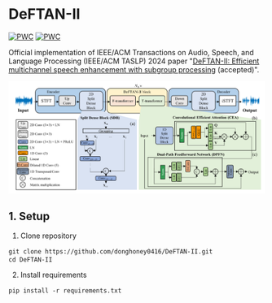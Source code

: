 # DeFTAN-II


[![PWC](https://img.shields.io/badge/arXiv-paper-red)](https://arxiv.org/pdf/2308.15777)
[![PWC](https://img.shields.io/badge/HuggingFace-pre_trained_model-yellow)](https://arxiv.org/pdf/2308.15777)

Official implementation of IEEE/ACM Transactions on Audio, Speech, and Language Processing (IEEE/ACM TASLP) 2024 paper "[DeFTAN-II: Efficient multichannel speech enhancement with subgroup processing](https://arxiv.org/pdf/2308.15777) (accepted)".

![DeFTAN-II figure](fig/Fig_overall_architecture.png)

## 1. Setup
1. Clone repository
```
git clone https://github.com/donghoney0416/DeFTAN-II.git
cd DeFTAN-II
```

2. Install requirements
```
pip install -r requirements.txt
```
